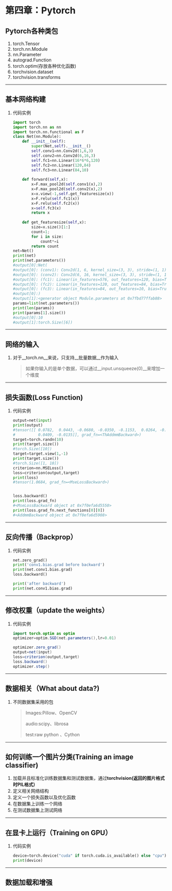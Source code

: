# 第四章：Pytorch

## Pytorch各种类包

1. torch.Tensor
2. torch.nn.Module
3. nn.Parameter
4. autograd.Function
5. torch.optim(存放各种优化函数)
6. torchvision.dataset
7. torchvision.transforms

---

## 基本网络构建

1. 代码实例

   ```python
   import torch
   import torch.nn as nn
   import torch.nn.functional as F
   class Net(nn.Module):
       def __init__(self):
           super(Net,self).__init__()
           self.conv1=nn.Conv2d(1,6,3)
           self.conv2=nn.Conv2d(6,16,3)
           self.fc1=nn.Linear(16*6*6,120)
           self.fc2=nn.Linear(120,84)
           self.fc3=nn.Linear(84,10)
       
       def forward(self,x):
           x=F.max_pool2d(self.conv1(x),2)
           x=F.max_pool2d(self.conv2(x),2)
           x=x.view(-1,self.get_featuresize(x))
           x=F.relu(self.fc1(x))
           x=F.relu(self.fc2(x))
           x=self.fc3(x)
           return x
           
       def get_featuresize(self,x):
           size=x.size()[1:]
           count=1;
           for i in size:
               count*=i
           return count
   net=Net()
   print(net)
   print(net.parameters())
   #output[0]:Net(
   #output[0]: (conv1): Conv2d(1, 6, kernel_size=(3, 3), stride=(1, 1))
   #output[0]: (conv2): Conv2d(6, 16, kernel_size=(3, 3), stride=(1, 1))
   #output[0]: (fc1): Linear(in_features=576, out_features=120, bias=True)
   #output[0]: (fc2): Linear(in_features=120, out_features=84, bias=True)
   #output[0]: (fc3): Linear(in_features=84, out_features=10, bias=True)
   #output[0]:)
   #output[1]:<generator object Module.parameters at 0x7fbd77ffab88>
   params=list(net.parameters())
   print(len(params))
   print(params[1].size())
   #output[0]:10
   #output[1]:torch.Size([6])
   ```

---

## 网络的输入

1. 对于__torch.nn__来说，只支持__批量数据__作为输入

   > 如果你输入的是单个数据，可以通过__input.unsqueeze(0)__来增加一个维度

---

## 损失函数(Loss Function)

1. 代码实例

   ```python
   output=net(input)
   print(output)
   #tensor([[ 0.0782,  0.0443, -0.0680, -0.0350, -0.1153,  0.0264, -0.1377, -0.1792,
   #          0.0409, -0.0135]], grad_fn=<ThAddmmBackward>)
   target=torch.randn(10)
   print(target.size())
   #torch.Size([10])
   target=target.view(1,-1)
   print(target.size())
   #torch.Size([1, 10])
   criterion=nn.MSELoss()
   loss=criterion(output,target)
   print(loss)
   #tensor(1.0684, grad_fn=<MseLossBackward>)
   
   
   loss.backward()
   print(loss.grad_fn)
   #<MseLossBackward object at 0x7f0efa6d5550>
   print(loss.grad_fn.next_functions[0][0])
   #<AddmmBackward object at 0x7f0efa6d5908>
   
   ```

---

## 反向传播（Backprop）

   1. 代码实例
   
      ```python
      net.zero_grad()
      print('conv1.bias.grad before backward')
      print(net.conv1.bias.grad)
      loss.backward()
      
      print('after backward')
      print(net.conv1.bias.grad)
      ```

---

## 修改权重（update the weights）

1. 代码实例

   ```java
   import torch.optim as optim
   optimizer=optim.SGD(net.parameters(),lr=0.01)
   
   optimizer.zero_grad()
   output=net(input)
   loss=criterion(output,target)
   loss.backward()
   optimizer.step()
   ```

---

## 数据相关（What about data?)

1. 不同数据集采用的包

   > Images:Pillow、OpenCV
   >
   > audio:scipy、librosa
   >
   > test:raw python 、Cython

---

## 如何训练一个图片分类(Training an image classifier)

1. 加载并且标准化训练数据集和测试数据集，通过**torchvision(返回的图片格式时PIL格式）**
2. 定义相关网络结构
3. 定义一个损失函数以及优化函数
4. 在数据集上训练一个网络
5. 在测试数据集上测试网络

---

## 在显卡上运行（Training on GPU）

1. 代码实例

   ```python
   device=torch.device("cuda" if torch.cuda.is_available() else "cpu")
   print(device)
   ```

---

## 数据加载和增强

